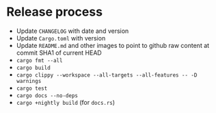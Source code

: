 # Release process

- Update `CHANGELOG` with date and version
- Update `Cargo.toml` with version
- Update `README.md` and other images to point to github raw content at commit SHA1 of current HEAD
- `cargo fmt --all`
- `cargo build`
- `cargo clippy --workspace --all-targets --all-features -- -D warnings`
- `cargo test`
- `cargo docs --no-deps`
- `cargo +nightly build` (for `docs.rs`)
